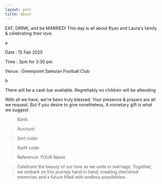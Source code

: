 ```yaml
---
layout: post
title: About
---
```

EAT, DRINK, and be MARRIED!
This day is all about Ryan and Laura's family & celebrating their love.





a




Date : 15 Feb 2025

Time : 3pm for 3:30 pm

Venue : Greenpoint Salesian Football Club



b



There will be a cash bar available.
Regrettably no children will be attending

With all we have, we're been truly blessed.
Your presence & prayers are all we request.
But if you desire to give nonetheless,
A monetary gift is what we suggest 

>Bank:

>Account:

>Sort code:

>Swift code:

>Reference: YOUR Name


>Celebrate the beauty of our love as we unite in marriage. Together, we embark on this journey hand in hand, creating cherished memories and a future filled with endless possibilities.
